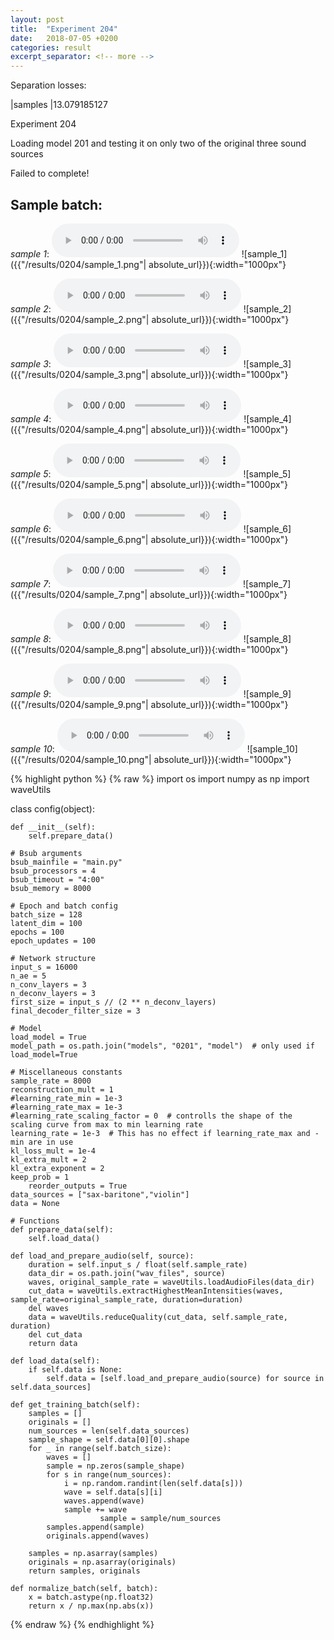 ```yaml
---
layout: post
title:  "Experiment 204"
date:   2018-07-05 +0200
categories: result
excerpt_separator: <!-- more -->
---
```

Separation losses:

|samples
|13.079185127<!-- more -->

Experiment 204

Loading model 201 and testing it on only two of the original three sound sources

Failed to complete!

## **Sample batch**:
_sample 1_:
<audio src="/ResultsOverview/results/0204/sample_1.wav" controls preload></audio>
![sample_1]({{"/results/0204/sample_1.png"| absolute_url}}){:width="1000px"}

_sample 2_:
<audio src="/ResultsOverview/results/0204/sample_2.wav" controls preload></audio>
![sample_2]({{"/results/0204/sample_2.png"| absolute_url}}){:width="1000px"}

_sample 3_:
<audio src="/ResultsOverview/results/0204/sample_3.wav" controls preload></audio>
![sample_3]({{"/results/0204/sample_3.png"| absolute_url}}){:width="1000px"}

_sample 4_:
<audio src="/ResultsOverview/results/0204/sample_4.wav" controls preload></audio>
![sample_4]({{"/results/0204/sample_4.png"| absolute_url}}){:width="1000px"}

_sample 5_:
<audio src="/ResultsOverview/results/0204/sample_5.wav" controls preload></audio>
![sample_5]({{"/results/0204/sample_5.png"| absolute_url}}){:width="1000px"}

_sample 6_:
<audio src="/ResultsOverview/results/0204/sample_6.wav" controls preload></audio>
![sample_6]({{"/results/0204/sample_6.png"| absolute_url}}){:width="1000px"}

_sample 7_:
<audio src="/ResultsOverview/results/0204/sample_7.wav" controls preload></audio>
![sample_7]({{"/results/0204/sample_7.png"| absolute_url}}){:width="1000px"}

_sample 8_:
<audio src="/ResultsOverview/results/0204/sample_8.wav" controls preload></audio>
![sample_8]({{"/results/0204/sample_8.png"| absolute_url}}){:width="1000px"}

_sample 9_:
<audio src="/ResultsOverview/results/0204/sample_9.wav" controls preload></audio>
![sample_9]({{"/results/0204/sample_9.png"| absolute_url}}){:width="1000px"}

_sample 10_:
<audio src="/ResultsOverview/results/0204/sample_10.wav" controls preload></audio>
![sample_10]({{"/results/0204/sample_10.png"| absolute_url}}){:width="1000px"}


{% highlight python %}
{% raw %}
import os
import numpy as np
import waveUtils


class config(object):

	def __init__(self):
		self.prepare_data()

	# Bsub arguments
	bsub_mainfile = "main.py"
	bsub_processors = 4
	bsub_timeout = "4:00"
	bsub_memory = 8000

	# Epoch and batch config
	batch_size = 128
	latent_dim = 100
	epochs = 100
	epoch_updates = 100

	# Network structure
	input_s = 16000
	n_ae = 5
	n_conv_layers = 3
	n_deconv_layers = 3
	first_size = input_s // (2 ** n_deconv_layers)
	final_decoder_filter_size = 3

	# Model
	load_model = True
	model_path = os.path.join("models", "0201", "model")  # only used if load_model=True

	# Miscellaneous constants
	sample_rate = 8000
	reconstruction_mult = 1
	#learning_rate_min = 1e-3
	#learning_rate_max = 1e-3
	#learning_rate_scaling_factor = 0  # controlls the shape of the scaling curve from max to min learning rate
	learning_rate = 1e-3  # This has no effect if learning_rate_max and -min are in use
	kl_loss_mult = 1e-4
	kl_extra_mult = 2
	kl_extra_exponent = 2
	keep_prob = 1
        reorder_outputs = True
	data_sources = ["sax-baritone","violin"]
	data = None

	# Functions
	def prepare_data(self):
		self.load_data()

	def load_and_prepare_audio(self, source):
		duration = self.input_s / float(self.sample_rate)
		data_dir = os.path.join("wav_files", source)
		waves, original_sample_rate = waveUtils.loadAudioFiles(data_dir)
		cut_data = waveUtils.extractHighestMeanIntensities(waves, sample_rate=original_sample_rate, duration=duration)
		del waves
		data = waveUtils.reduceQuality(cut_data, self.sample_rate, duration)
		del cut_data
		return data

	def load_data(self):
		if self.data is None:
			self.data = [self.load_and_prepare_audio(source) for source in self.data_sources]

	def get_training_batch(self):
		samples = []
		originals = []
		num_sources = len(self.data_sources)
		sample_shape = self.data[0][0].shape
		for _ in range(self.batch_size):
			waves = []
			sample = np.zeros(sample_shape)
			for s in range(num_sources):
				i = np.random.randint(len(self.data[s]))
				wave = self.data[s][i]
				waves.append(wave)
				sample += wave
                        sample = sample/num_sources
			samples.append(sample)
			originals.append(waves)

		samples = np.asarray(samples)
		originals = np.asarray(originals)
		return samples, originals

	def normalize_batch(self, batch):
		x = batch.astype(np.float32)
		return x / np.max(np.abs(x))


{% endraw %}
{% endhighlight %}
